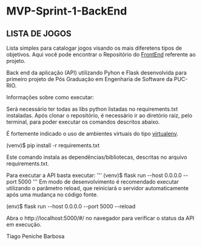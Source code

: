 # MVP-Sprint-1-BackEnd
## LISTA DE JOGOS 

Lista simples para catalogar jogos visando os mais diferetens tipos de objetivos. 
Aqui você pode encontrar o Repositório do [FrontEnd]() referente ao projeto.

Back end da aplicação (API) utilizando Pyhon e Flask desenvolvida para primeiro projeto de Pós Graduação em Engenharia de Software da PUC-RIO.


Informações sobre como executar:

Será necessário ter todas as libs python listadas no requirements.txt instaladas. Após clonar o repositório, é necessário ir ao diretório raiz, pelo terminal, para poder executar os comandos descritos abaixo.

É fortemente indicado o uso de ambientes virtuais do tipo [virtualenv](https://docs.python.org/pt-br/3/library/venv.html#creating-virtual-environments).

(venv)$ pip install -r requirements.txt

Este comando instala as dependências/bibliotecas, descritas no arquivo requirements.txt.

Para executar a API basta executar:
'''
(venv)$ flask run --host 0.0.0.0 --port 5000
'''
Em modo de desenvolvimento é recomendado executar utilizando o parâmetro reload, que reiniciará o servidor automaticamente após uma mudança no código fonte.

(env)$ flask run --host 0.0.0.0 --port 5000 --reload

Abra o http://localhost:5000/#/ no navegador para verificar o status da API em execução.



Tiago Peniche Barbosa 



